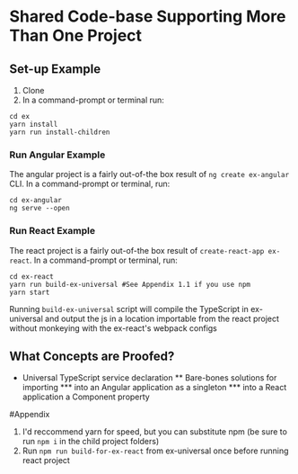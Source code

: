 # Shared Code-base Supporting More Than One Project
## Set-up Example
 1. Clone
 2. In a command-prompt or terminal run:
```
cd ex
yarn install
yarn run install-children
```

### Run Angular Example
The angular project is a fairly out-of-the box result of `ng create ex-angular` CLI.
In a command-prompt or terminal, run:
```
cd ex-angular
ng serve --open
```

### Run React Example
The react project is a fairly out-of-the box result of `create-react-app ex-react`.
In a command-prompt or terminal, run:
```
cd ex-react
yarn run build-ex-universal #See Appendix 1.1 if you use npm
yarn start
```
Running `build-ex-universal` script will compile the TypeScript in ex-universal and output the js in a location importable from the react project without monkeying with the ex-react's webpack configs

## What Concepts are Proofed?
* Universal TypeScript service declaration
** Bare-bones solutions for importing
*** into an Angular application as a singleton
*** into a React application a Component property

#Appendix
1. I'd reccommend yarn for speed, but you can substitute npm (be sure to run `npm i` in the child project folders)
 1. Run `npm run build-for-ex-react` from ex-universal once before running react project